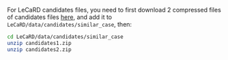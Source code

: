 For LeCaRD candidates files, you need to first download 2 compressed files of candidates files [here](LeCaRD/data/candidates/similar_case), and add it to `LeCaRD/data/candidates/similar_case`, then:

```sh
cd LeCaRD/data/candidates/similar_case
unzip candidates1.zip
unzip candidates2.zip
```


